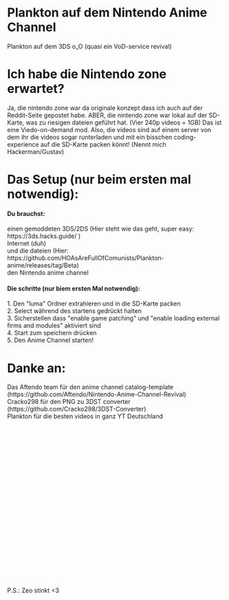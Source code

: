 # Plankton auf dem Nintendo Anime Channel
Plankton auf dem 3DS o_O (quasi ein VoD-service revival)
# Ich habe die Nintendo zone erwartet?
Ja, die nintendo zone war da originale konzept dass ich auch auf der Reddit-Seite gepostet habe. ABER, die nintendo zone war lokal auf der SD-Karte, was zu riesigen dateien geführt hat. (Vier 240p videos = 1GB) Das ist eine Viedo-on-demand mod. Also, die videos sind auf einem server von dem ihr die videos sogar runterladen und mit ein bisschen coding-experience auf die SD-Karte packen könnt! (Nennt mich Hackerman/Gustav)
# Das Setup (nur beim ersten mal notwendig):
#### Du brauchst: 
<p>einen gemoddeten 3DS/2DS (Hier steht wie das geht, super easy: https://3ds.hacks.guide/ )<br>Internet (duh)<br>und die dateien (Hier: https://github.com/HOAsAreFullOfComunists/Plankton-anime/releases/tag/Beta)<br>den Nintendo anime channel</p>

#### Die schritte (nur biem ersten Mal notwendig):

<p>1. Den "luma" Ordner extrahieren und in die SD-Karte packen<br>2. Select während des startens gedrückt halten<br>3. Sicherstellen dass "enable game patching" und "enable loading external firms and modules" aktiviert sind<br>4. Start zum speichern drücken<br>5. Den Anime Channel starten!</p>

# Danke an:
<p>Das Aftendo team für den anime channel catalog-template (https://github.com/Aftendo/Nintendo-Anime-Channel-Revival)<br>Cracko298 für den PNG zu 3DST converter (https://github.com/Cracko298/3DST-Converter)<br>Plankton für die besten videos in ganz YT Deutschland</p>
<p><br><br><br><br><br><br><br><br><br><br><br><br><br><br><br><br><br><br><br><br><br><br>P.S.: Zeo stinkt <3</p>
